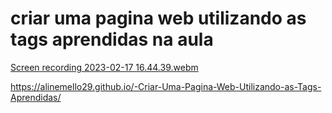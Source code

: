 # criar uma pagina web utilizando as tags aprendidas na aula



[Screen recording 2023-02-17 16.44.39.webm](https://user-images.githubusercontent.com/109696840/219775513-f06f4b44-ce3b-44d7-a433-baebe075bac3.webm)




https://alinemello29.github.io/-Criar-Uma-Pagina-Web-Utilizando-as-Tags-Aprendidas/
